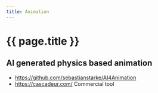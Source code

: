 ```yaml
---
title: Animation
---
```


# {{ page.title }}

## AI generated physics based animation
* <https://github.com/sebastianstarke/AI4Animation>
* <https://cascadeur.com/> Commercial tool 